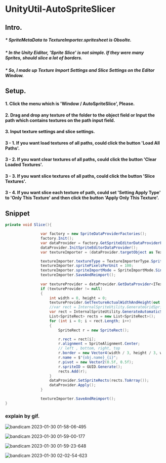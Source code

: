 # UnityUtil-AutoSpriteSlicer

## Intro.

##### * <b>SpriteMetaData</b> to TextureImporter.spritesheet is <b>Obsolte</b>.
##### * In the Unity Eiditor, 'Sprite Slice' is not simple. If they were many Sprites, should slice a lot of borders.
##### * So, I made up Texture Import Settings and Slice Settings on the Editor Window.

## Setup.

#### 1. Click the menu which is 'Window / AutoSpriteSlice', Please.
#### 2. Drag and drop any texture of the folder to the object field or Input the path which contains textures on the path input field.
#### 3. Input texture settings and slice settings.
#### 3 - 1. If you want load textures of all paths, could click the button 'Load All Paths'.
#### 3 - 2. If you want clear textures of all paths, could click the button 'Clear Loaded Textures'.
#### 3 - 3. If you want slice textures of all paths, could click the button 'Slice Textures'.
#### 3 - 4. If you want slice each texture of path, could set 'Setting Apply Type' to 'Only This Texture' and then click the button 'Apply Only This Texture'.

## Snippet

```C#
private void Slice(){

                var factory = new SpriteDataProviderFactories();
                factory.Init();
                var dataProvider = factory.GetSpriteEditorDataProviderFromObject(obj);
                dataProvider.InitSpriteEditorDataProvider();
                var textureImporter = (dataProvider.targetObject as TextureImporter);

                textureImporter.textureType = TextureImporterType.Sprite;
                textureImporter.spritePixelsPerUnit = 100;
                textureImporter.spriteImportMode = SpriteImportMode.Single;
                textureImporter.SaveAndReimport();
                
                var textureProvider = dataProvider.GetDataProvider<ITextureDataProvider>();
                if (textureProvider != null)
                {
                    int width = 0, height = 0;
                    textureProvider.GetTextureActualWidthAndHeight(out width, out height);
                    //var rect = InternalSpriteUtility.GenerateGridSpriteRectangles(obj as Texture2D, Vector2.zero, new Vector2(64,64), Vector2.zero, true); 
                    var rect = InternalSpriteUtility.GenerateAutomaticSpriteRectangles(obj as Texture2D, width,0);
                    List<SpriteRect> rects = new List<SpriteRect>();
                    for (int i = 0; i < rect.Length; i++)
                    {
                        SpriteRect r = new SpriteRect();

                        r.rect = rect[i];
                        r.alignment = SpriteAlignment.Center;
                        // left , bottom, right, top
                        r.border = new Vector4(width / 3, height / 3, width / 3,height / 3);
                        r.name = $"{obj.name}_{i}";
                        r.pivot = new Vector2(0.5f, 0.5f);
                        r.spriteID = GUID.Generate();
                        rects.Add(r);
                    }
                    dataProvider.SetSpriteRects(rects.ToArray());
                    dataProvider.Apply();
                }

                textureImporter.SaveAndReimport();
}
```

### explain by gif.

![bandicam 2023-01-30 01-58-06-495](https://user-images.githubusercontent.com/123732566/215343356-08556903-6e4d-49d4-9126-b077ddf28093.gif)

![bandicam 2023-01-30 01-59-00-177](https://user-images.githubusercontent.com/123732566/215343466-f37ea38a-ae89-421c-a019-82c2d2ec1c93.gif)

![bandicam 2023-01-30 01-59-23-648](https://user-images.githubusercontent.com/123732566/215343406-38e340ad-bed0-4261-892c-cc90f3b9f63f.gif)

![bandicam 2023-01-30 02-02-54-623](https://user-images.githubusercontent.com/123732566/215343533-df5daa11-7f07-4c3d-b329-7b28ef533414.gif)

